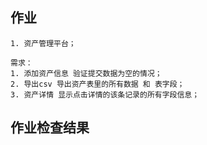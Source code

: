 ## 作业

```
1. 资产管理平台；

需求：
1. 添加资产信息 验证提交数据为空的情况；
2. 导出csv 导出资产表里的所有数据 和 表字段；
3. 资产详情 显示点击详情的该条记录的所有字段信息；
```

## 作业检查结果
